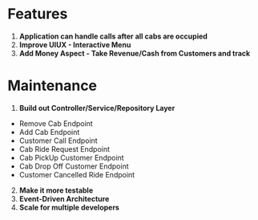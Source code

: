 # Features
1. **Application can handle calls after all cabs are occupied**
2. **Improve UIUX - Interactive Menu**
3. **Add Money Aspect - Take Revenue/Cash from Customers and track**


# Maintenance
1. **Build out Controller/Service/Repository Layer**
* Remove Cab Endpoint
* Add Cab Endpoint
* Customer Call Endpoint
* Cab Ride Request Endpoint
* Cab PickUp Customer Endpoint
* Cab Drop Off Customer Endpoint
* Customer Cancelled Ride Endpoint
2. **Make it more testable**
3. **Event-Driven Architecture**
4. **Scale for multiple developers**
